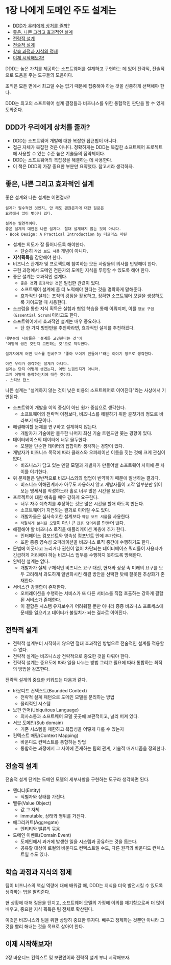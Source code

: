 # 1장 나에게 도메인 주도 설계는

- [DDD가 우리에게 상처를 줄까?](#DDD가-우리에게-상처를-줄까?)
- [좋은, 나쁜 그리고 효과적인 설계](#좋은,-나쁜-그리고-효과적인-설계)
- [전략적 설계](#전략적-설계)
- [전술적 설계](#전술적-설계)
- [학습 과정과 지식의 정제](#학습-과정과-지식의-정제)
- [이제 시작해보자!](#이제-시작해보자!)

DDD는 높은 가치를 제공하는 소프트웨어를 설계하고 구현하는 데 있어 전략적, 전술적으로 도움을 주는 도구들의 모음이다.

조직은 모든 면에서 최고일 수는 없기 때문에 집중해야 하는 것을 신중하게 선택해야 한다.

DDD는 최고의 소프트웨어 설계 결정들과 비즈니스를 위한 통합적인 판단을 할 수 있게 도와준다.

## DDD가 우리에게 상처를 줄까?

- DDD는 소프트웨어 개발에 대한 복잡한 접근법이 아니다.
- 접근 자체가 복잡한 것은 아니다. 정확하게는 DDD는 복잡한 소프트웨어 프로젝트에 사용할 수 있는 수준 높은 기술들의 집약체이다.
- DDD는 소프트웨어의 복잡성을 해결하는 데 사용한다.
- 이 책은 DDD의 가장 중요한 부분만 요약했다. 참고서라 생각하자.

## 좋은, 나쁜 그리고 효과적인 설계

좋은 설계와 나쁜 설계는 어떤걸까?

```text
설계가 필수적인 것인지, 안 해도 괜찮은지에 대한 질문은
요점에서 많이 벗어나 있다.

설계는 필연적이다.
좋은 설계의 대안은 나쁜 설계다. 절대 설계하지 않는 것이 아니다.
- Book Design: A Practical Introduction by 더글라스 마틴
```

- 설계는 의도가 잘 들어나도록 해야한다.
  - 단순히 `작업 보드 셔플` 개념이 아니다.
- **지식획득**을 감안해야 한다.
- 비즈니스 관계자 및 프로젝트에 참여하는 모든 사람들의 의사를 반영해야 한다.
- 구현 과정에서 도메인 전문가의 도메인 지식을 투영할 수 있도록 해야 한다.
- 좋은 설계는 효과적인 설계다.
  - `좋은 것`과 `효과적인 것`은 밀접한 관련이 있다.
  - 소프트웨어 설계에 좀 더 노력해야 한다는 것을 명확하게 말해준다.
  - 효과적인 설계는 조직의 강점을 활용하고, 정확한 소프트웨어 모델을 생성하도록 가이드할 때 사용한다.
- 스크럼을 통한 지식 획득은 실험과 협업 학습을 통해 이뤄지며, 이를 `정보 구입(Essential Scrum)`이라고도 한다.
- 소프트웨어에서 효과적인 설계는 매우 중요하다.
  - 단 한 가지 방안만을 추천하라면, 효과적인 설계를 추천하겠다.

```text
대부분의 사람들은 '설계를 고민한다는 것'이 
'어떻게 생긴 것인지 고민하는 것'으로 착각한다.

설계자에게 어떤 박스를 건네주고 "좋아 보이게 만들어!"라는 이야기 정도로 생각한다.

이건 우리가 생각하는 설계가 아니다. 
설계는 단지 어떻게 생겼는지, 어떤 느낌인지가 아니라. 
그게 어떻게 동작하는지에 대한 것이다.
- 스티브 잡스
```

나쁜 설계는 "설계하지 않는 것이 낮은 비용의 소프트웨어로 이어진다"라는 사상에서 기안된다.

- 소프트웨어 개발을 이익 중심이 아닌 원가 중심으로 생각한다.
  - 소프트웨어의 전략적 이점보다, 비즈니스를 해결하기 위한 골칫거리 정도로 바라보기 때문이다.
- 해결해야할 문제를 연구하고 설계하지 않는다.
  - 개발자가 기술에만 몰두한 나머지 최신 기술 트렌드만 쫒는 경향이 있다.
- 데이터베이스의 데이터에 너무 몰두한다.
  - 모델을 단순한 데이터의 집합이라 생각하는 경향이 있다.
- 개발자가 비즈니스 목적에 따라 클래스와 오퍼레이션 이름을 짓는 것에 크게 관심이 없다.
  - 비즈니스가 담고 있는 멘탈 모델과 개발자가 만들어낼 소프트웨어 사이에 큰 차이를 야기한다.
- 위 문제들은 일반적으로 비즈니스와의 협업이 빈약하기 때문에 발생하는 결과다.
  - 비즈니스 이해관계자가 아무도 사용하지 않고 개발자들이 고작 일부분만 읽어보는 명세서를 작성하느라 홀로 너무 많은 시간을 보낸다.
- 프로젝트에 대한 예측을 매우 강하게 요구한다.
  - 너무 자주 예측치를 추정하는 것은 많은 시간을 할애 하도록 만든다.
  - 소프트웨어가 지연되는 결과로 이어질 수도 있다.
  - 개발자들은 심사숙고한 설계보다 `작업 보드 셔플`을 사용한다.
  - `적절하게 분리된 모델`이 아닌 큰 `진흙 덩어리`를 만들어 낸다.
- 해결해야 할 비즈니스 로직을 애플리케이션 계층에 추가 한다.
  - 인터페이스 컴포넌트와 영속성 컴포넌트 안에 추가한다. 
  - 또한 종종 영속성 오퍼레이션을 비즈니스 로직 중간에 수행하기도 한다.
- 문법에 어긋나고 느리거나 권한이 없어 차단되는 데이터베이스 쿼리들이 사용자가 긴급하게 처리해야 하는 비즈니스 업무를 수행하지 못하도록 방해한다.
- 완벽한 설계는 없다.
  - 개발자가 실제 구체적인 비즈니스 요구 대신, 현재와 상상 속 미래의 요구를 모두 고려해서 과도하게 일반화시킨 해결 방안을 선택한 탓에 잘못된 추상화가 존재한다.
- 서비스간 강결합이 존재한다.
  - 오퍼레이션을 수행하는 서비스가 또 다른 서비스를 직접 호출하는 강하게 결합된 서비스가 존재한다.
  - 이 결합은 시스템 유지보수가 어려워질 뿐만 아니라 종종 비즈니스 프로세스에 문제를 일으키고 데이터가 불일치가 되는 결과로 이어진다.

## 전략적 설계

- 전략적 설계부터 시작하지 않으면 절대 효과적인 방법으로 전술적인 설계를 적용할 수 없다.
- 전략적 설계는 비즈니스상 전략적으로 중요한 것을 다뤄야 한다.
- 전략적 설계는 중요도에 따라 일을 나누는 방법 그리고 필요에 따라 통합하는 최적의 방법을 강조한다.

전략적 설계의 중요한 키워드는 다음과 같다.

- 바운디드 컨텍스트(Bounded Context)
  - 전략적 설계 패턴으로 도메인 모델을 분리하는 방법
  - 물리적인 시스템
- 보편 언어(Ubiquitous Language)
  - 의사소통과 소프트웨어 모델 곳곳에 보편적이고, 널리 퍼져 있다.
- 서브 도메인(Sub domain)
  - 기존 시스템을 제한하고 복잡성을 어떻게 다룰 수 있는지
- 컨텍스트 매핑(Context Mapping)
  - 바운디드 컨텍스트를 통합하는 방법
  - 통합하는 과정에서 그 사이에 존재하는 팀의 관계, 기술적 매커니즘을 정의한다.

## 전술적 설계

전술적 설계 단계는 도메인 모델의 세부사항을 구현하는 도구라 생각하면 된다.

- 엔티티(Entity)
  - 식별자와 상태를 가진다.
- 밸류(Value Object)
  - 값 그 자체
  - immutable, 상태와 행위를 가진다. 
- 애그리커트(Aggregate)
  - 엔티티와 밸류의 묶음
- 도메인 이벤트(Domain Event)
  - 도메인에서 과거에 발생한 일을 시스템과 공유하는 것을 돕는다.
  - 공유할 대상이 로컬의 바운디드 컨텍스트일 수도, 다른 원격의 바운디드 컨텍스트일 수도 있다.

## 학습 과정과 지식의 정제

팀이 비즈니스의 핵심 역량에 대해 배워갈 때, DDD는 지식을 더욱 발전시킬 수 있도록 생각하는 법을 알려준다.

현 상황에 대해 질문을 던지고, 소프트웨어 모델의 가정에 이의를 제기함으로써 더 많이 배우고, 중요한 지식 획득은 팀 전체로 확산된다.

이것은 비즈니스와 팀을 위한 상당히 중요한 투자다. 배우고 정제하는 것뿐만 아니라 그것을 빨리 해내는 것을 목표로 삼아야 한다.

## 이제 시작해보자!

2장 바운디드 컨텍스트 및 보편언어와 전략적 설계 부터 시작해보자.
